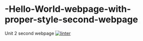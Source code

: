 # -Hello-World-webpage-with-proper-style-second-webpage
Unit 2 second webpage
[![linter](https://github.com/MmeiyuC/-Hello-World-webpage-with-proper-style-second-webpage/workflows/linter/badge.svg)](https://github.com/marketplace/actions/super-linter)
